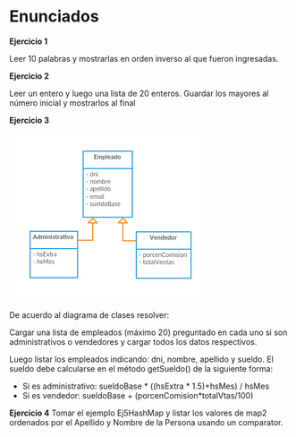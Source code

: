 # Enunciados

**Ejercicio 1**

Leer 10 palabras y mostrarlas en orden inverso al que fueron ingresadas.

**Ejercicio 2**

Leer un entero y luego una lista de 20 enteros. Guardar los mayores al número inicial y mostrarlos al final  

**Ejercicio 3**

![Diagrama](./img/Ej03-DiagramaClases.png)

De acuerdo al diagrama de clases resolver:

Cargar una lista de empleados (máximo 20) preguntado en cada uno si son administrativos o vendedores y cargar todos los datos respectivos.

Luego listar los empleados indicando: dni, nombre, apellido y sueldo.
El sueldo debe calcularse en el método getSueldo() de la siguiente forma:
* Si es administrativo: sueldoBase \* ((hsExtra \* 1.5)+hsMes) / hsMes
* Si es vendedor: sueldoBase + (porcenComision\*totalVtas/100)

**Ejercicio 4**
Tomar el ejemplo Ej5HashMap y listar los valores de map2 ordenados por el Apellido y Nombre de la Persona usando un comparator.
